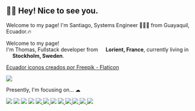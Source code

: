 ## 👋🏻 Hey! Nice to see you.

Welcome to my page! I'm Santiago, Systems Engineer 👨🏻‍💻 from Guayaquil, Ecuador.🔥

<p>Welcome to my page! </br> I'm Thomas, Fullstack developer from <img src="https://static.vecteezy.com/system/resources/thumbnails/012/177/225/small_2x/ecuador-map-city-color-of-country-flag-png.png" width="13"/> <b>Lorient, France</b>, currently living in <img src="https://www.flaticon.es/icono-gratis/aya-huma_11531005?term=ecuador&related_id=11531005" width="13"/> <b>Stockholm, Sweden</b>. </p>


<a href="https://www.flaticon.es/iconos-gratis/ecuador" title="ecuador iconos">Ecuador iconos creados por Freepik - Flaticon</a>

![](https://komarev.com/ghpvc/?username=stgoarteaga&label=PROFILE+VIEWS&style=flat)

Presently, I'm focusing on... ☁

<a href="https://kubernetes.io/" target="kuber">
<img src="https://img.shields.io/badge/Kubernetes-black?style=flat&logo=kubernetes&logoColor=%23000000&color=%23326CE5&"></a>
<a href="https://www.docker.com/" target="docker">
<img src="https://img.shields.io/badge/Docker-black?style=flat&logo=docker&logoColor=%23000000&color=%232496ED&"></a>
<a href="https://www.terraform.io/" target="terraform">
<img src="https://img.shields.io/badge/Terraform-black?style=flat&logo=terraform&logoColor=%23000000&color=%23844FBA"></a>
<a href="https://go.dev/" target="Go">
<img src="https://img.shields.io/badge/Golang-black?style=flat&logo=go&logoColor=%23000000&color=%2300ADD8"></a>
<a href="https://www.python.org/" target="python">
<img src="https://img.shields.io/badge/Python-black?style=flat&logo=python&logoColor=%23000000&color=%233776AB"></a><a href="https://docs.kernel.org/" target="linux">
<img src="https://img.shields.io/badge/Linux-while?style=flat&logo=linux&logoColor=black&color=%23FCC624"></a><a href="https://neovim.io/" target="neovim">
<img src="https://img.shields.io/badge/Neovim-black?style=flat&logo=Neovim&logoColor=%23000000&color=%2357A143"></a>
<a href="https://docs.aws.amazon.com/?nc2=h_ql_doc_do" target="aws">
<img src="https://img.shields.io/badge/AWS-black?style=flat&logo=amazonwebservices&logoColor=%23000000&color=%23232F3E"></a><a href="https://docs.ansible.com/" target="ansible">
<img src="https://img.shields.io/badge/Ansible-black?style=flat&logo=ansible&logoColor=%23000000&color=%23EE0000"></a><a href="https://prometheus.io/docs/introduction/overview/" target="prometheus">
<img src="https://img.shields.io/badge/Prometheus-black?style=flat&logo=prometheus&logoColor=%23000000&color=%23E6522C"></a><a href="https://www.jenkins.io/doc/book/" target="jenkins">
<img src="https://img.shields.io/badge/Jenkins-black?style=flat&logo=jenkins&logoColor=%23000000&color=%23D24939"></a><a href="https://argo-cd.readthedocs.io/en/stable/" target="argo">
<img src="https://img.shields.io/badge/ArgoCD-black?style=flat&logo=argo&logoColor=%23000000&color=%23EF7B4D"></a>

<!--
**stgoarteaga/stgoarteaga** is a ✨ _special_ ✨ repository because its `README.md` (this file) appears on your GitHub profile.

Here are some ideas to get you started:

- 🔭 I’m currently working on ...
- 🌱 I’m currently learning ...
- 👯 I’m looking to collaborate on ...
- 🤔 I’m looking for help with ...
- 💬 Ask me about ...
- 📫 How to reach me: ...
- 😄 Pronouns: ...
- ⚡ Fun fact: ...
-->
